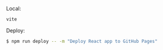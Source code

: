 Local: 

```bash
vite
```

Deploy: 

```bash
$ npm run deploy -- -m "Deploy React app to GitHub Pages"
```